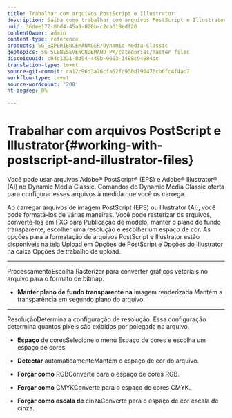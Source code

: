 ```yaml
---
title: Trabalhar com arquivos PostScript e Illustrator
description: Saiba como trabalhar com arquivos PostScript e Illustrator.
uuid: 36dee172-8bd4-45a9-820b-c2ca319edf20
contentOwner: admin
content-type: reference
products: SG_EXPERIENCEMANAGER/Dynamic-Media-Classic
geptopics: SG_SCENESEVENONDEMAND_PK/categories/master_files
discoiquuid: c04c1331-8d94-449b-9693-1488c94084dc
translation-type: tm+mt
source-git-commit: ca12c96d3a76cfa52fd930d190476cb6fc4f4ac7
workflow-type: tm+mt
source-wordcount: '208'
ht-degree: 0%

---
```



# Trabalhar com arquivos PostScript e Illustrator{#working-with-postscript-and-illustrator-files}

Você pode usar arquivos Adobe® PostScript® (EPS) e Adobe® Illustrator® (AI) no Dynamic Media Classic. Comandos do Dynamic Media Classic oferta para configurar esses arquivos à medida que você os carrega.

Ao carregar arquivos de imagem PostScript (EPS) ou Illustrator (AI), você pode formatá-los de várias maneiras. Você pode rasterizar os arquivos, convertê-los em FXG para Publicação de modelo, manter o plano de fundo transparente, escolher uma resolução e escolher um espaço de cor. As opções para a formatação de arquivos PostScript e Illustrator estão disponíveis na tela Upload em Opções de PostScript e Opções do Illustrator na caixa Opções de trabalho de upload.

* ****
ProcessamentoEscolha Rasterizar para converter gráficos vetoriais no arquivo para o formato de bitmap.

* **Manter plano de fundo transparente na**
imagem renderizada Mantém a transparência em segundo plano do arquivo.

* ****
ResoluçãoDetermina a configuração de resolução. Essa configuração determina quantos pixels são exibidos por polegada no arquivo.

* **Espaço**
de coresSelecione o menu Espaço de cores e escolha um espaço de cores:

* **Detectar**
automaticamenteMantém o espaço de cor do arquivo.

* **Forçar como**
RGBConverte para o espaço de cores RGB.

* **Forçar como**
CMYKConverte para o espaço de cores CMYK.

* **Forçar como escala de**
cinzaConverte para o espaço de cor escala de cinza.
